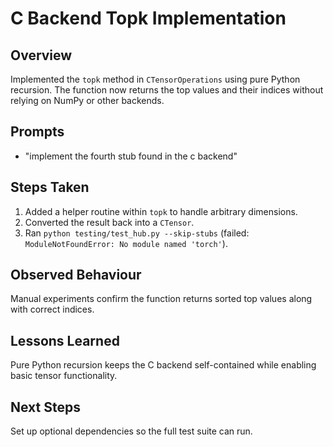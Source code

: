 # C Backend Topk Implementation

## Overview
Implemented the `topk` method in `CTensorOperations` using pure Python recursion. The function now returns the top values and their indices without relying on NumPy or other backends.

## Prompts
- "implement the fourth stub found in the c backend"

## Steps Taken
1. Added a helper routine within `topk` to handle arbitrary dimensions.
2. Converted the result back into a `CTensor`.
3. Ran `python testing/test_hub.py --skip-stubs` (failed: `ModuleNotFoundError: No module named 'torch'`).

## Observed Behaviour
Manual experiments confirm the function returns sorted top values along with correct indices.

## Lessons Learned
Pure Python recursion keeps the C backend self-contained while enabling basic tensor functionality.

## Next Steps
Set up optional dependencies so the full test suite can run.
